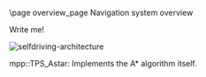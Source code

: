 \page overview_page Navigation system overview

Write me!

![selfdriving-architecture](selfdriving-architecture.png)

mpp::TPS_Astar: Implements the A* algorithm itself.

